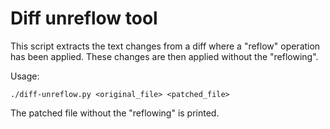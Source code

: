 # Diff unreflow tool

This script extracts the text changes from a diff where a "reflow" operation
has been applied. These changes are then applied without the "reflowing".

Usage:

```
./diff-unreflow.py <original_file> <patched_file>
```

The patched file without the "reflowing" is printed.
